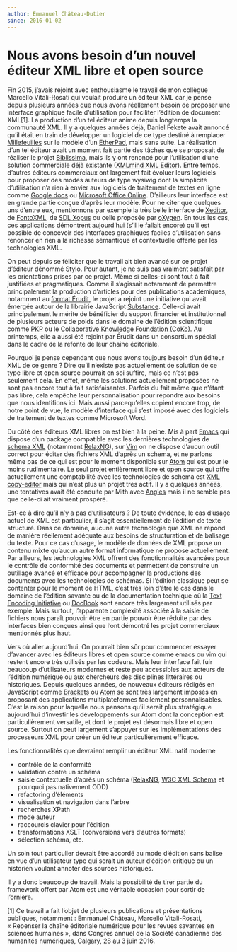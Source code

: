 ```yaml
---
author: Emmanuel Château-Dutier
since: 2016-01-02
---
```




# Nous avons besoin d’un nouvel éditeur XML libre et open source

Fin 2015, j’avais rejoint avec enthousiasme le travail de mon collègue Marcello Vitali-Rosati qui voulait produire un éditeur XML car je pense depuis plusieurs années que nous avons réellement besoin de proposer une interface graphique facile d’utilisation pour faciliter l’édition de document XML[1]. La production d’un tel éditeur anime depuis longtemps la communauté XML. Il y a quelques années déjà, Daniel Fekete avait annoncé qu’il était en train de développer un logiciel de ce type destiné à remplacer [Millefeuilles](http://millefeuille.gforge.inria.fr) sur le modèle d’un [EtherPad](http://etherpad.org), mais sans suite. La réalisation d’un tel éditeur avait un moment fait partie des tâches que se proposait de réaliser le projet [Biblissima](http://www.biblissima-condorcet.fr/en/news/survey-xml-editors-teiead), mais ils y ont renoncé pour l’utilisation d’une solution commerciale déjà existante ([XMLmind XML Editor](http://www.xmlmind.com/xmleditor/)). Entre temps, d’autres éditeurs commerciaux ont largement fait évoluer leurs logiciels pour proposer des modes auteurs de type wysiwig dont la simplicité d’utilisation n’a rien à envier aux logiciels de traitement de textes en ligne comme [Google docs](https://docs.google.com) ou [Microsoft Office Online](https://products.office.com/fr-ca/office-online/documents-spreadsheets-presentations-office-online). D’ailleurs leur interface est en grande partie conçue d’après leur modèle. Pour ne citer que quelques uns d’entre eux, mentionnons par exemple la très belle interface de [Xeditor](http://www.xeditor.com/portal), de [FontoXML](https://fontoxml.com), de [SDL Xopus](http://www.sdl.com/solution/knowledge-delivery/xml-publishing-xopus/) ou celle proposée par [oXygen](https://www.oxygenxml.com/xml_web_author.html). En tous les cas, ces applications démontrent aujourd’hui (s’il le fallait encore) qu’il est possible de concevoir des interfaces graphiques faciles d’utilisation sans renoncer en rien à la richesse sémantique et contextuelle offerte par les technologies XML.

On peut depuis se féliciter que le travail ait bien avancé sur ce projet d’éditeur dénommé Stylo. Pour autant, je ne suis pas vraiment satisfait par les orientations prises par ce projet. Même si celles-ci sont tout à fait justifiées et pragmatiques. Comme il s’agissait notamment de permettre principalement la production d’articles pour des publications académiques, notamment au [format Érudit](http://www.erudit.org/xsd/article/3.0.0/doc/), le projet a rejoint une initiative qui avait émergée autour de la librairie JavaScript [Substance](http://substance.io). Celle-ci avait principalement le mérite de bénéficier du support financier et institutionnel de plusieurs acteurs de poids dans le domaine de l’édition scientifique comme [PKP](https://pkp.sfu.ca) ou le [Collaborative Knowledge Foundation (CoKo)](http://coko.foundation/). Au printemps, elle a aussi été rejoint par Érudit dans un consortium spécial dans le cadre de la refonte de leur chaîne éditoriale.

Pourquoi je pense cependant que nous avons toujours besoin d’un éditeur XML de ce genre ? Dire qu’il n’existe pas actuellement de solution de ce type libre et open source pourrait en soi suffire, mais ce n’est pas seulement cela. En effet, même les solutions actuellement proposées ne sont pas encore tout à fait satisfaisantes. Parfois du fait même que n’étant pas libre, cela empêche leur personnalisation pour répondre aux besoins que nous identifions ici. Mais aussi parcequ’elles copient encore trop, de notre point de vue, le modèle d’interface qui s’est imposé avec des logiciels de traitement de textes comme Microsoft Word.

Du côté des éditeurs XML libres on est bien à la peine. Mis à part [Emacs](https://www.emacswiki.org/emacs/RELAX_NG) qui dispose d’un package compatible avec les dernières technologies de [schema XML](https://www.w3.org/XML/Schema) (notamment [RelaxNG](http://relaxng.org)), sur [Vim](http://www.vim.org/scripts/script.php?script_id=1397) on ne dispose d’aucun outil correct pour éditer des fichiers XML d’après un schema, et ne parlons même pas de ce qui est pour le moment disponible sur [Atom](https://atom.io/search?utf8=✓&q=xml) qui est pour le moins rudimentaire. Le seul projet entièrement libre et open source qui offre actuellement une comptabilité avec les technologies de schema est [XML copy-editor](http://xml-copy-editor.sourceforge.net) mais qui n’est plus un projet très actif. Il y a quelques années, une tentatives avait été conduite par Mith avec [Angles](http://mith.us/angles/) mais il ne semble pas que celle-ci ait vraiment prospéré.

Est-ce à dire qu’il n’y a pas d’utilisateurs ? De toute évidence, le cas d’usage actuel de XML est particulier, il s’agit essentiellement de l’édition de texte structuré. Dans ce domaine, aucune autre technologie que XML ne répond de manière réellement adéquate aux besoins de structuration et de balisage du texte. Pour ce cas d’usage, le modèle de données de XML propose un contenu mixte qu’aucun autre format informatique ne propose actuellement. Par ailleurs, les technologies XML offrent des fonctionnalités avancées pour le contrôle de conformité des documents et permettent de construire un outillage avancé et efficace pour accompagner la productions des documents avec les technologies de schémas. Si l’édition classique peut se contenter pour le moment de HTML, c’est très loin d’être le cas dans le domaine de l’édition savante ou de la documentation technique où la [Text Encoding Initiative](http://www.tei-c.org/index.xml) ou [DocBook](http://docbook.org) sont encore très largement utilisés par exemple. Mais surtout, l’apparente complexité associée à la saisie de fichiers nous paraît pouvoir être en partie pouvoir être réduite par des interfaces bien conçues ainsi que l’ont démontré les projet commerciaux mentionnés plus haut.

Vers où aller aujourd’hui. On pourrait bien sûr pour commencer essayer d’avancer avec les éditeurs libres et open source comme emacs ou vim qui restent encore très utilisés par les codeurs. Mais leur interface fait fuir beaucoup d’utilisateurs modernes et reste peu accessibles aux acteurs de l’édition numérique ou aux chercheurs des disciplines littéraires ou historiques. Depuis quelques années, de nouveaux éditeurs rédigés en JavaScript comme [Brackets](http://brackets.io) ou [Atom](https://atom.io) se sont très largement imposés en proposant des applications multiplateformes facilement personnalisables. C’est la raison pour laquelle nous pensons qu’il serait plus stratégique aujourd’hui d’investir les développements sur Atom dont la conception est particulièrement versatile, et dont le projet est désormais libre et open source. Surtout on peut largement s’appuyer sur les implémentations des processeurs XML pour créer un éditeur particulièrement efficace.

Les fonctionnalités que devraient remplir un éditeur XML natif moderne

- contrôle de la conformité
- validation contre un schéma
- saisie contextuelle d’après un schéma ([RelaxNG](http://relaxng.org), [W3C XML Schema](https://www.w3.org/XML/Schema) et pourquoi pas nativement ODD)
- refactoring d’éléments
- visualisation et navigation dans l’arbre
- recherches XPath
- mode auteur
- raccourcis clavier pour l’édition
- transformations XSLT (conversions vers d’autres formats)
- sélection schéma, etc.

Un soin tout particulier devrait être accordé au mode d’édition sans balise en vue d’un utilisateur type qui serait un auteur d’édition critique ou un historien voulant annoter des sources historiques.

Il y a donc beaucoup de travail. Mais la possibilité de tirer partie du framework offert par Atom est une véritable occasion pour sortir de l’ornière.



[1] Ce travail a fait l’objet de plusieurs publications et présentations publiques, notamment : Emmanuel Château, Marcello Vitali-Rosati, « Repenser la chaîne éditoriale numérique pour les revues savantes en sciences humaines », dans Congrès annuel de la Société canadienne des humanités numériques, Calgary, 28 au 3 juin 2016.




